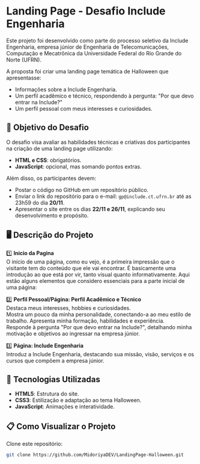 # Landing Page - Desafio Include Engenharia

Este projeto foi desenvolvido como parte do processo seletivo da Include Engenharia, empresa júnior de Engenharia de Telecomunicações, Computação e Mecatrônica da Universidade Federal do Rio Grande do Norte (UFRN).

A proposta foi criar uma landing page temática de Halloween que apresentasse:

- Informações sobre a Include Engenharia.
- Um perfil acadêmico e técnico, respondendo à pergunta: "Por que devo entrar na Include?"
- Um perfil pessoal com meus interesses e curiosidades.

## 🎯 Objetivo do Desafio
O desafio visa avaliar as habilidades técnicas e criativas dos participantes na criação de uma landing page utilizando:

- **HTML e CSS**: obrigatórios.
- **JavaScript**: opcional, mas somando pontos extras.

Além disso, os participantes devem:

- Postar o código no GitHub em um repositório público.
- Enviar o link do repositório para o e-mail: `gp@include.ct.ufrn.br` até as 23h59 do dia **20/11**.
- Apresentar o site entre os dias **22/11 e 26/11**, explicando seu desenvolvimento e propósito.

## 🖥️ Descrição do Projeto
1️⃣ **Inicio da Pagina**  
   O início de uma página, como eu vejo, é a primeira impressão que o visitante tem do conteúdo que ele vai encontrar. É basicamente uma introdução ao que está por vir, tanto visual quanto informativamente. Aqui estão alguns elementos que considero essenciais para a parte inicial de uma página:

2️⃣ **Perfil Pessoal/Página: Perfil Acadêmico e Técnico**  
   Destaca meus interesses, hobbies e curiosidades.  
   Mostra um pouco da minha personalidade, conectando-a ao meu estilo de trabalho.
   Apresenta minha formação, habilidades e experiência.  
   Responde à pergunta "Por que devo entrar na Include?", detalhando minha motivação e objetivos ao ingressar na empresa júnior.

3️⃣ **Página: Include Engenharia**  
   Introduz a Include Engenharia, destacando sua missão, visão, serviços e os cursos que compõem a empresa júnior.

## 🧰 Tecnologias Utilizadas
- **HTML5**: Estrutura do site.
- **CSS3**: Estilização e adaptação ao tema Halloween.
- **JavaScript**: Animações e interatividade.

## 📋 Como Visualizar o Projeto
Clone este repositório:

```bash
git clone https://github.com/MidoriyaDEV/LandingPage-Halloween.git
